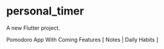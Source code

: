 # personal_timer

A new Flutter project.

Pomodoro App With Coming Features [ Notes | Daily Habits ] 
